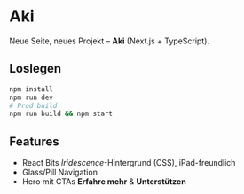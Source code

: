 # Aki

Neue Seite, neues Projekt – **Aki** (Next.js + TypeScript).

## Loslegen
```bash
npm install
npm run dev
# Prod build
npm run build && npm start
```

## Features
- React Bits *Iridescence*-Hintergrund (CSS), iPad-freundlich
- Glass/Pill Navigation
- Hero mit CTAs **Erfahre mehr** & **Unterstützen**
